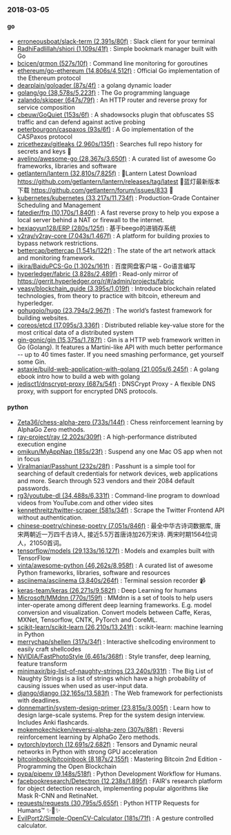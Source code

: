 ### 2018-03-05

#### go
* [erroneousboat/slack-term (2,391s/80f)](https://github.com/erroneousboat/slack-term) : Slack client for your terminal
* [RadhiFadlillah/shiori (1,109s/41f)](https://github.com/RadhiFadlillah/shiori) : Simple bookmark manager built with Go
* [bcicen/grmon (527s/10f)](https://github.com/bcicen/grmon) : Command line monitoring for goroutines
* [ethereum/go-ethereum (14,806s/4,512f)](https://github.com/ethereum/go-ethereum) : Official Go implementation of the Ethereum protocol
* [dearplain/goloader (87s/4f)](https://github.com/dearplain/goloader) : a golang dynamic loader
* [golang/go (38,578s/5,223f)](https://github.com/golang/go) : The Go programming language
* [zalando/skipper (647s/79f)](https://github.com/zalando/skipper) : An HTTP router and reverse proxy for service composition
* [cbeuw/GoQuiet (153s/6f)](https://github.com/cbeuw/GoQuiet) : A shadowsocks plugin that obfuscates SS traffic and can defend against active probing
* [peterbourgon/caspaxos (93s/6f)](https://github.com/peterbourgon/caspaxos) : A Go implementation of the CASPaxos protocol
* [zricethezav/gitleaks (2,960s/135f)](https://github.com/zricethezav/gitleaks) : Searches full repo history for secrets and keys 🔑
* [avelino/awesome-go (28,367s/3,650f)](https://github.com/avelino/awesome-go) : A curated list of awesome Go frameworks, libraries and software
* [getlantern/lantern (32,810s/7,825f)](https://github.com/getlantern/lantern) : 🔴Lantern Latest Download https://github.com/getlantern/lantern/releases/tag/latest 🔴蓝灯最新版本下载 https://github.com/getlantern/forum/issues/833 🔴
* [kubernetes/kubernetes (33,217s/11,734f)](https://github.com/kubernetes/kubernetes) : Production-Grade Container Scheduling and Management
* [fatedier/frp (10,170s/1,840f)](https://github.com/fatedier/frp) : A fast reverse proxy to help you expose a local server behind a NAT or firewall to the internet.
* [hexiaoyun128/ERP (280s/125f)](https://github.com/hexiaoyun128/ERP) : 基于beego的进销存系统
* [v2ray/v2ray-core (7,043s/1,467f)](https://github.com/v2ray/v2ray-core) : A platform for building proxies to bypass network restrictions.
* [bettercap/bettercap (1,541s/122f)](https://github.com/bettercap/bettercap) : The state of the art network attack and monitoring framework.
* [iikira/BaiduPCS-Go (1,302s/161f)](https://github.com/iikira/BaiduPCS-Go) : 百度网盘客户端 - Go语言编写
* [hyperledger/fabric (3,828s/2,489f)](https://github.com/hyperledger/fabric) : Read-only mirror of https://gerrit.hyperledger.org/r/#/admin/projects/fabric
* [yeasy/blockchain_guide (3,395s/1,019f)](https://github.com/yeasy/blockchain_guide) : Introduce blockchain related technologies, from theory to practice with bitcoin, ethereum and hyperledger.
* [gohugoio/hugo (23,794s/2,967f)](https://github.com/gohugoio/hugo) : The world’s fastest framework for building websites.
* [coreos/etcd (17,095s/3,336f)](https://github.com/coreos/etcd) : Distributed reliable key-value store for the most critical data of a distributed system
* [gin-gonic/gin (15,375s/1,787f)](https://github.com/gin-gonic/gin) : Gin is a HTTP web framework written in Go (Golang). It features a Martini-like API with much better performance -- up to 40 times faster. If you need smashing performance, get yourself some Gin.
* [astaxie/build-web-application-with-golang (21,005s/6,245f)](https://github.com/astaxie/build-web-application-with-golang) : A golang ebook intro how to build a web with golang
* [jedisct1/dnscrypt-proxy (687s/54f)](https://github.com/jedisct1/dnscrypt-proxy) : DNSCrypt Proxy - A flexible DNS proxy, with support for encrypted DNS protocols.

#### python
* [Zeta36/chess-alpha-zero (733s/144f)](https://github.com/Zeta36/chess-alpha-zero) : Chess reinforcement learning by AlphaGo Zero methods.
* [ray-project/ray (2,202s/309f)](https://github.com/ray-project/ray) : A high-performance distributed execution engine
* [omikun/MyAppNap (185s/23f)](https://github.com/omikun/MyAppNap) : Suspend any one Mac OS app when not in focus
* [Viralmaniar/Passhunt (232s/28f)](https://github.com/Viralmaniar/Passhunt) : Passhunt is a simple tool for searching of default credentials for network devices, web applications and more. Search through 523 vendors and their 2084 default passwords.
* [rg3/youtube-dl (34,488s/6,331f)](https://github.com/rg3/youtube-dl) : Command-line program to download videos from YouTube.com and other video sites
* [kennethreitz/twitter-scraper (581s/34f)](https://github.com/kennethreitz/twitter-scraper) : Scrape the Twitter Frontend API without authentication.
* [chinese-poetry/chinese-poetry (7,051s/846f)](https://github.com/chinese-poetry/chinese-poetry) : 最全中华古诗词数据库, 唐宋两朝近一万四千古诗人, 接近5.5万首唐诗加26万宋诗. 两宋时期1564位词人，21050首词。
* [tensorflow/models (29,133s/16,127f)](https://github.com/tensorflow/models) : Models and examples built with TensorFlow
* [vinta/awesome-python (46,262s/8,958f)](https://github.com/vinta/awesome-python) : A curated list of awesome Python frameworks, libraries, software and resources
* [asciinema/asciinema (3,840s/264f)](https://github.com/asciinema/asciinema) : Terminal session recorder 📹
* [keras-team/keras (26,271s/9,582f)](https://github.com/keras-team/keras) : Deep Learning for humans
* [Microsoft/MMdnn (770s/159f)](https://github.com/Microsoft/MMdnn) : MMdnn is a set of tools to help users inter-operate among different deep learning frameworks. E.g. model conversion and visualization. Convert models between Caffe, Keras, MXNet, Tensorflow, CNTK, PyTorch and CoreML.
* [scikit-learn/scikit-learn (26,210s/13,241f)](https://github.com/scikit-learn/scikit-learn) : scikit-learn: machine learning in Python
* [merrychap/shellen (317s/34f)](https://github.com/merrychap/shellen) : Interactive shellcoding environment to easily craft shellcodes
* [NVIDIA/FastPhotoStyle (6,461s/368f)](https://github.com/NVIDIA/FastPhotoStyle) : Style transfer, deep learning, feature transform
* [minimaxir/big-list-of-naughty-strings (23,240s/931f)](https://github.com/minimaxir/big-list-of-naughty-strings) : The Big List of Naughty Strings is a list of strings which have a high probability of causing issues when used as user-input data.
* [django/django (32,165s/13,583f)](https://github.com/django/django) : The Web framework for perfectionists with deadlines.
* [donnemartin/system-design-primer (23,815s/3,005f)](https://github.com/donnemartin/system-design-primer) : Learn how to design large-scale systems. Prep for the system design interview. Includes Anki flashcards.
* [mokemokechicken/reversi-alpha-zero (307s/88f)](https://github.com/mokemokechicken/reversi-alpha-zero) : Reversi reinforcement learning by AlphaGo Zero methods.
* [pytorch/pytorch (12,691s/2,682f)](https://github.com/pytorch/pytorch) : Tensors and Dynamic neural networks in Python with strong GPU acceleration
* [bitcoinbook/bitcoinbook (8,187s/2,155f)](https://github.com/bitcoinbook/bitcoinbook) : Mastering Bitcoin 2nd Edition - Programming the Open Blockchain
* [pypa/pipenv (9,148s/518f)](https://github.com/pypa/pipenv) : Python Development Workflow for Humans.
* [facebookresearch/Detectron (12,238s/1,895f)](https://github.com/facebookresearch/Detectron) : FAIR's research platform for object detection research, implementing popular algorithms like Mask R-CNN and RetinaNet.
* [requests/requests (30,795s/5,655f)](https://github.com/requests/requests) : Python HTTP Requests for Humans™ ✨🍰✨
* [EvilPort2/Simple-OpenCV-Calculator (181s/71f)](https://github.com/EvilPort2/Simple-OpenCV-Calculator) : A gesture controlled calculator.
